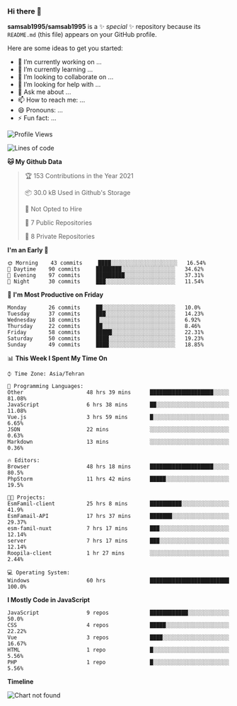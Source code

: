 ### Hi there 👋

**samsab1995/samsab1995** is a ✨ _special_ ✨ repository because its `README.md` (this file) appears on your GitHub profile.

Here are some ideas to get you started:

- 🔭 I’m currently working on ...
- 🌱 I’m currently learning ...
- 👯 I’m looking to collaborate on ...
- 🤔 I’m looking for help with ...
- 💬 Ask me about ...
- 📫 How to reach me: ...
- 😄 Pronouns: ...
- ⚡ Fun fact: ...

<!--START_SECTION:waka-->
![Profile Views](http://img.shields.io/badge/Profile%20Views-0-blue)

![Lines of code](https://img.shields.io/badge/From%20Hello%20World%20I%27ve%20Written-292262%20lines%20of%20code-blue)

**🐱 My Github Data** 

> 🏆 153 Contributions in the Year 2021
 > 
> 📦 30.0 kB Used in Github's Storage 
 > 
> 🚫 Not Opted to Hire
 > 
> 📜 7 Public Repositories 
 > 
> 🔑 8 Private Repositories  
 > 
**I'm an Early 🐤** 

```text
🌞 Morning    43 commits     ████░░░░░░░░░░░░░░░░░░░░░   16.54% 
🌆 Daytime    90 commits     ████████░░░░░░░░░░░░░░░░░   34.62% 
🌃 Evening    97 commits     █████████░░░░░░░░░░░░░░░░   37.31% 
🌙 Night      30 commits     ███░░░░░░░░░░░░░░░░░░░░░░   11.54%

```
📅 **I'm Most Productive on Friday** 

```text
Monday       26 commits     ██░░░░░░░░░░░░░░░░░░░░░░░   10.0% 
Tuesday      37 commits     ███░░░░░░░░░░░░░░░░░░░░░░   14.23% 
Wednesday    18 commits     █░░░░░░░░░░░░░░░░░░░░░░░░   6.92% 
Thursday     22 commits     ██░░░░░░░░░░░░░░░░░░░░░░░   8.46% 
Friday       58 commits     █████░░░░░░░░░░░░░░░░░░░░   22.31% 
Saturday     50 commits     ████░░░░░░░░░░░░░░░░░░░░░   19.23% 
Sunday       49 commits     ████░░░░░░░░░░░░░░░░░░░░░   18.85%

```


📊 **This Week I Spent My Time On** 

```text
⌚︎ Time Zone: Asia/Tehran

💬 Programming Languages: 
Other                    48 hrs 39 mins      ████████████████████░░░░░   81.08% 
JavaScript               6 hrs 38 mins       ██░░░░░░░░░░░░░░░░░░░░░░░   11.08% 
Vue.js                   3 hrs 59 mins       █░░░░░░░░░░░░░░░░░░░░░░░░   6.65% 
JSON                     22 mins             ░░░░░░░░░░░░░░░░░░░░░░░░░   0.63% 
Markdown                 13 mins             ░░░░░░░░░░░░░░░░░░░░░░░░░   0.36%

🔥 Editors: 
Browser                  48 hrs 18 mins      ████████████████████░░░░░   80.5% 
PhpStorm                 11 hrs 42 mins      █████░░░░░░░░░░░░░░░░░░░░   19.5%

🐱‍💻 Projects: 
EsmFamil-client          25 hrs 8 mins       ██████████░░░░░░░░░░░░░░░   41.9% 
EsmFamail-API            17 hrs 37 mins      ███████░░░░░░░░░░░░░░░░░░   29.37% 
esm-famil-nuxt           7 hrs 17 mins       ███░░░░░░░░░░░░░░░░░░░░░░   12.14% 
server                   7 hrs 17 mins       ███░░░░░░░░░░░░░░░░░░░░░░   12.14% 
Roopila-client           1 hr 27 mins        ░░░░░░░░░░░░░░░░░░░░░░░░░   2.44%

💻 Operating System: 
Windows                  60 hrs              █████████████████████████   100.0%

```

**I Mostly Code in JavaScript** 

```text
JavaScript               9 repos             ████████████░░░░░░░░░░░░░   50.0% 
CSS                      4 repos             █████░░░░░░░░░░░░░░░░░░░░   22.22% 
Vue                      3 repos             ████░░░░░░░░░░░░░░░░░░░░░   16.67% 
HTML                     1 repo              █░░░░░░░░░░░░░░░░░░░░░░░░   5.56% 
PHP                      1 repo              █░░░░░░░░░░░░░░░░░░░░░░░░   5.56%

```


**Timeline**

![Chart not found](https://raw.githubusercontent.com/samsab1995/samsab1995/main/charts/bar_graph.png) 


<!--END_SECTION:waka-->
